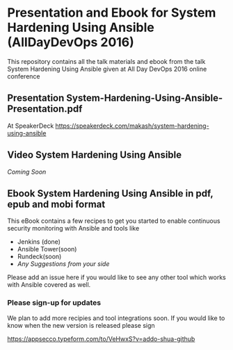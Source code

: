 # Presentation and Ebook for System Hardening Using Ansible (AllDayDevOps 2016)
This repository contains all the talk materials and ebook from the talk System Hardening Using Ansible given at All Day DevOps 2016 online conference

## Presentation System-Hardening-Using-Ansible-Presentation.pdf
At SpeakerDeck https://speakerdeck.com/makash/system-hardening-using-ansible

## Video System Hardening Using Ansible
*Coming Soon*

## Ebook System Hardening Using Ansible in pdf, epub and mobi format
This eBook contains a few recipes to get you started to enable continuous security monitoring with Ansible and tools like 

- Jenkins (done)
- Ansible Tower(soon)
- Rundeck(soon)
- *Any Suggestions from your side*

Please add an issue here if you would like to see any other tool which works with Ansible covered as well. 

### Please sign-up for updates

We plan to add more recipies and tool integrations soon. If you would like to know when the new version is released please sign

https://appsecco.typeform.com/to/VeHwxS?v=addo-shua-github
